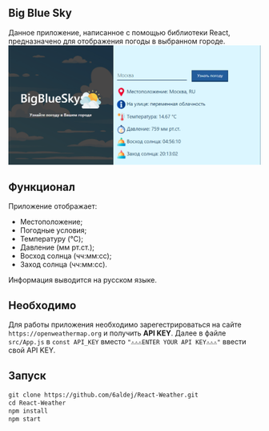 ## Big Blue Sky
  Данное приложение, написанное с помощью библиотеки React, предназначено для отображения погоды в выбранном городе.
  ![Image alt](https://github.com/6aldej/React-weather/blob/master/other/about_project.png)
  
## Функционал
  Приложение отображает:
  * Местоположение;
  * Погодные условия;
  * Температуру (°C);
  * Давление (мм рт.ст.);
  * Восход солнца (чч:мм:сс);
  * Заход солнца (чч:мм:сс).
  
  Информация выводится на русском языке.
  
## Необходимо
  Для работы приложения необходимо зарегестрироваться на сайте `https://openweathermap.org` и получить **API KEY**. Далее в файле `src/App.js` в 
  `const API_KEY` вместо `"⚠⚠⚠ENTER YOUR API KEY⚠⚠⚠"` ввести свой API KEY.
  
 ## Запуск

    git clone https://github.com/6aldej/React-Weather.git
    cd React-Weather
    npm install
    npm start

 
